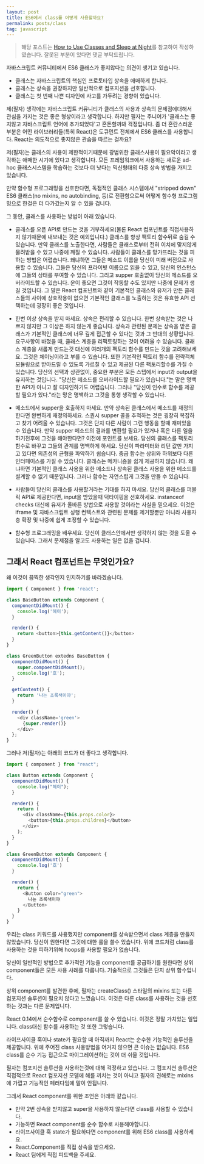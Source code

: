 ```yaml
---
layout: post
title: ES6에서 class를 어떻게 사용할까요?
permalink: posts/class
tag: javascript
---
```


> 해당 포스트는 [How to Use Classes and Sleep at Night](https://medium.com/@dan_abramov/how-to-use-classes-and-sleep-at-night-9af8de78ccb4)를 참고하여 작성하였습니다. 잘못된 부분이 있다면 댓글 부탁드립니다.

자바스크립트 커뮤니티에서 ES6 클래스가 좋지않다는 의견이 생기고 있습니다.

- 클래스는 자바스크립트의 핵심인 프로토타입 상속을 애매하게 합니다.
- 클래스는 상속을 권장하지만 일반적으로 컴포지션을 선호합니다.
- 클래스는 첫 번째 나쁜 디자인에 사고를 가두려는 경향이 있습니다.

제(필자) 생각에는 자바스크립트 커뮤니티가 클래스의 사용과 상속의 문제점에대해서 관심을 가지는 것은 좋은 형상이라고 생각합니다. 하지만 필자는 주니어가 '클래스는 좋지않고 자바스크립트 언어에 추가되었다'고 혼돈할까봐 걱정입니다. 좀 더 혼란스러운 부분은 어떤 라이브러리들(특히 React)은 도큐먼트 전체에서 ES6 클래스를 사용합니다. React는 의도적으로 좋지않은 관습을 따르는 걸까요?

저(필자)는 클래스의 사용이 제한적이기때문에 광범위한 클래스사용이 필요악이라고 생각하는 애매한 시기에 있다고 생각합니다. 모든 프레임워크에서 사용하는 새로운 ad-hoc 클래스시스템을 학습하는 것보다 더 낫다는 믹신형태의 다중 상속 방법을 가지고 있습니다.

만약 함수형 프로그래밍을 선호한다면, 독점적인 클래스 시스템에서 "stripped down" ES6 클래스(no mixins, no autobinding, 등)로 전환함으로써 어떻게 함수형 프로그램밍으로 한걸은 더 다가갔는지 알 수 있을 겁니다.

그 동안, 클래스를 사용하는 방법이 아래 있습니다.

- 클래스를 오픈 API로 만드는 것을 거부하세요(물론 React 컴포넌트를 직접사용하지 않기때문에 내보내는 것은 예외입니다.)
  클래스를 항상 팩토리 함수뒤로 숨길 수 있습니다. 만약 클래스를 노출한다면, 사람들은 클래스로부터 전혀 이치에 맞지않게 물려받을 수 있고 나중에 깨질 수 있습니다. 사람들이 클래스를 망가뜨리는 것을 피하는 방법은 어렵습니다. 왜냐하면 그들은 메소드 이름을 당신이 미래 버전으로 사용할 수 있습니다. 그들은 당신의 프라이빗 이름으로 읽을 수 있고, 당신의 인스턴스에 그들의 상태를 부여할 수 있습니다. 그리고 supper 호출없이 당신의 메소드를 오버라이드할 수 있습니다. 운이 좋으면 그것이 작동할 수도 있지만 나중에 문제가 생길 것입니다. 그 말은 React 컴포넌트와 같이 기본적인 클래스와 유저가 만든 클래스들의 사이에 상호작용이 없으면 기본적인 클래스를 노출하는 것은 유효한 API 선택하는데 굉장히 좋은 것입니다.

- 한번 이상 상속을 받지 마세요. 상속은 편리할 수 있습니다.
  한번 상속받는 것은 나쁘지 않지만 그 이상은 하지 않는게 좋습니다. 상속과 관련된 문제는 상속을 받은 클래스가 기본적인 클래스에 너무 깊게 접근할 수 있다는 것과 그 반대의 상황입니다. 요구사항이 바꼈을 때, 클래스 계층을 리팩토링하는 것이 어려울 수 있습니다. 클래스 계층을 새롭게 만드는것 대신에 여러개의 팩토리 함수를 만드는 것을 고려해보세요. 그것은 체이닝이라고 부를 수 있습니다. 또한 기본적인 팩토리 함수를 전략객체 모듈링으로 받아드릴 수 있도록 가르칠 수 있고 제공된 다른 팩토리할수를 가질 수 있습니다. 당산의 선택과 상관없이, 중요한 부분은 모든 스텝에서 input과 output을 유지하는 것입니다. "당신은 메소드를 오버라이드할 필요가 있습니다."는 말은 명백한 API가 아니고 잘 디자인하기도 어렵습니다. 그러나 "당신이 인수로 함수를 제공할 필요가 있다."라는 망은 명백하고 그것을 통행 생각할 수 있습니다.

- 메소드에서 supper을 호출하지 마세요.
  만약 상속된 클래스에서 메소드를 재정의한다면 완변하게 재정의하세요. 스퀀시 supper 콜을 추적하는 것은 굉장히 복잡하고 찾기 어려울 수 있습니다. 그것은 단지 다른 사람이 그런 행동을 할때 재미있을 수 있습니다. 만약 supper 메소드의 결과를 변환할 필요가 있거나 혹은 다른 일을 하기전후에 그것을 해야한다면? 이전에 포인트를 보세요. 당신의 클래스를 팩토리함수로 바꾸고 그들의 관계를 명백하게 하세요. 당신이 파라미터와 리턴 값만 가지고 있다면 의존성의 균형을 파악하기 쉽습니다. 중급 함수는 상위와 하위보다 다른 인터페이스를 가질 수 있습니다. 클래스는 메카니즘을 쉽게 제공하지 않습니다. 왜냐하면 기본적인 클래스 사용을 위한 메소드나 상속된 클래스 사용을 위한 메소드를 설계할 수 없기 때문입니다. 그러나 함수는 자연스럽게 그것을 만들 수 있습니다.

- 사람들이 당신의 클래스를 사용할거라는 기대를 하지 마세요.
  당신의 클래스를 퍼블릭 API로 제공한다면, input을 받았을때 덕타이핑을 선호하세요. instanceof checks 대신에 유저가 올바른 방법으로 사용할 것이라는 사실을 믿으세요. 이것은 iframe 및 자바스크립트 싱행 컨텍스트와 관련된 문제를 제거할뿐만 아니라 사용자 층 확장 및 나중에 쉽게 조정할 수 있습니다.

- 함수형 프로그래밍을 배우세요.
  당신이 클래스안에서만 생각하지 않는 것을 도울 수 있습니다. 그래서 문제점을 알고도 사용하는 일은 없을 겁니다.

## 그래서 React 컴포넌트는 무엇인가요?

왜 이것이 끔찍한 생각인지 인지하기를 바라겠습니다.

```javascript
import { Component } from 'react';

class BaseButton extends Component {
  componentDidMount() {
    console.log('헤이');
  }

  render() {
    return <button>{this.getContent()}</button>
  }
}

class GreenButton extedns BaseButton {
  componentDidMount() {
    super.compoentDidMount();
    console.log('호');
  }

  getContent() {
    return '나는 초록색이야';
  }

  render() {
    <div className='green'>
      {super.render()}
    </div>
  };
}
```

그러나 저(필자)는 아래의 코드가 더 좋다고 생각합니다.

```javascript
import { component } from "react";

class Button extends Component {
  componentDidMount() {
    console.log("헤이");
  }

  render() {
    return (
      <div className={this.props.color}>
        <button>{this.props.children}</button>
      </div>
    );
  }
}

class GreenButton extends Component {
  componentDidMount() {
    console.log('호')
  }

  render() {
    return {
      <Button color="green">
        나는 초록색이야
      </Button>
    }
  }
}
```

우리는 class 키워드를 사용했지만 component를 상속받으면서 class 계층을 만들지 않았습니다. 당신이 원한다면 그것에 대한 룰을 쓸수 있습니다. 위에 코드처럼 class를 사용하는 것을 피하기위해 hoops를 사용할 필요가 없습니다.

당신이 일반적인 방법으로 추가적인 기능을 component를 공급하기를 원한다면 상위 component들은 모든 사용 사례를 다룹니다. 기술적으로 그것들은 단지 상위 함수입니다.

상위 component를 발견한 후에, 필자는 createClass() 스타일의 mixins 또는 다른 컴포지션 솔루션이 필요치 않다고 느꼈습니다. 이것은 다른 class를 사용하는 것을 선호하는 것과는 다른 문제입니다.

React 0.14에서 순수함수로 component를 쓸 수 있습니다. 이것은 정말 가치있는 일입니다. class대신 함수를 사용하는 것 또한 그렇습니다.

라이프사이클 훅이나 state가 필요할 때 아직까지 React는 순수한 기능적인 솔루션을 제공합니다. 위에 주어진 class 사용방법을 어거지 않으면 큰 이슈는 없습니다. ES6 class를 순수 기능 접근으로 마이그레이션하는 것이 더 쉬울 것입니다.

필자는 컴포지션 솔루션을 사용하는것에 대해 걱정하고 있습니다. 그 컴포지션 솔루션은 직접적으로 React 컴포지션 모델에 해를 끼치는 것이 아니고 필자의 견해로는 mixins에 가깝고 기능적인 페러다임에 말이 안됩니다.

그래서 React component를 위한 조언은 아래와 같습니다.

- 만약 2번 상속을 받지않고 super을 사용하지 않는다면 class를 사용할 수 있습니다.
- 가능하면 React component를 순수 함수로 사용해야합니다.
- 라이프사이클 훅 state가 필요하다면 component를 위해 ES6 class를 사용하세요.
- React.Component를 직접 상속을 받으세요.
- React 팀에게 직접 피드백을 주세요.
